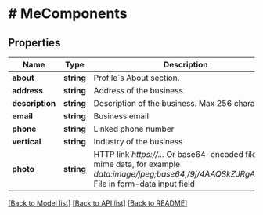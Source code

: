 # # MeComponents

## Properties

Name | Type | Description | Notes
------------ | ------------- | ------------- | -------------
**about** | **string** | Profile&#x60;s About section. | [optional]
**address** | **string** | Address of the business | [optional]
**description** | **string** | Description of the business. Max 256 characters | [optional]
**email** | **string** | Business email | [optional]
**phone** | **string** | Linked phone number | [optional]
**vertical** | **string** | Industry of the business | [optional]
**photo** | **string** | HTTP link *https://...*  Or base64-encoded file with mime data, for example *data:image/jpeg;base64,/9j/4AAQSkZJRgABAQ...*   File in form-data input field | [optional]

[[Back to Model list]](../../README.md#models) [[Back to API list]](../../README.md#endpoints) [[Back to README]](../../README.md)
